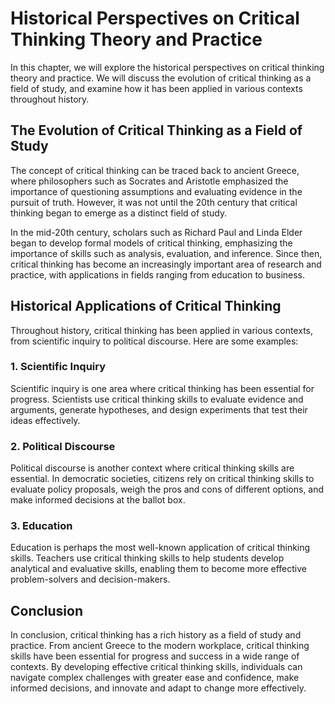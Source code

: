 Historical Perspectives on Critical Thinking Theory and Practice
===============================================================================================================================

In this chapter, we will explore the historical perspectives on critical thinking theory and practice. We will discuss the evolution of critical thinking as a field of study, and examine how it has been applied in various contexts throughout history.

The Evolution of Critical Thinking as a Field of Study
------------------------------------------------------

The concept of critical thinking can be traced back to ancient Greece, where philosophers such as Socrates and Aristotle emphasized the importance of questioning assumptions and evaluating evidence in the pursuit of truth. However, it was not until the 20th century that critical thinking began to emerge as a distinct field of study.

In the mid-20th century, scholars such as Richard Paul and Linda Elder began to develop formal models of critical thinking, emphasizing the importance of skills such as analysis, evaluation, and inference. Since then, critical thinking has become an increasingly important area of research and practice, with applications in fields ranging from education to business.

Historical Applications of Critical Thinking
--------------------------------------------

Throughout history, critical thinking has been applied in various contexts, from scientific inquiry to political discourse. Here are some examples:

### 1. Scientific Inquiry

Scientific inquiry is one area where critical thinking has been essential for progress. Scientists use critical thinking skills to evaluate evidence and arguments, generate hypotheses, and design experiments that test their ideas effectively.

### 2. Political Discourse

Political discourse is another context where critical thinking skills are essential. In democratic societies, citizens rely on critical thinking skills to evaluate policy proposals, weigh the pros and cons of different options, and make informed decisions at the ballot box.

### 3. Education

Education is perhaps the most well-known application of critical thinking skills. Teachers use critical thinking skills to help students develop analytical and evaluative skills, enabling them to become more effective problem-solvers and decision-makers.

Conclusion
----------

In conclusion, critical thinking has a rich history as a field of study and practice. From ancient Greece to the modern workplace, critical thinking skills have been essential for progress and success in a wide range of contexts. By developing effective critical thinking skills, individuals can navigate complex challenges with greater ease and confidence, make informed decisions, and innovate and adapt to change more effectively.
